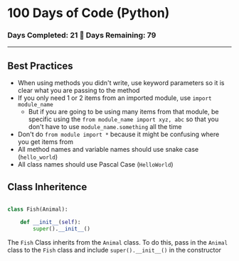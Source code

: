 # 100 Days of Code (Python)

### Days Completed: 21 🎉 Days Remaining: 79 

___

## Best Practices

- When using methods you didn't write, use keyword parameters so it is clear what you are passing to the method
- If you only need 1 or 2 items from an imported module, use `import module_name`
  - But if you are going to be using many items from that module, be specific using the `from module_name import xyz, abc` so that you don't have to use `module_name.something` all the time
- Don't do `from module import *` because it might be confusing where you get items from
- All method names and variable names should use snake case (`hello_world`)
- All class names should use Pascal Case (`HelloWorld`)

## Class Inheritence 

```python

class Fish(Animal):

    def __init__(self):
        super().__init__()
```

The `Fish` Class inherits from the `Animal` class. To do this, pass in the `Animal` class to the `Fish` class and include `super().__init__()` in the constructor